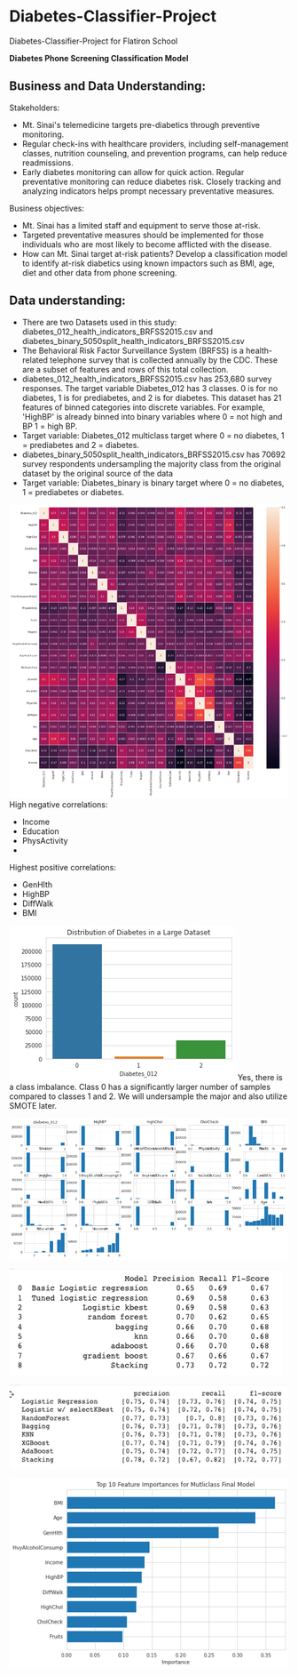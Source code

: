 # Diabetes-Classifier-Project
Diabetes-Classifier-Project for Flatiron School


**Diabetes Phone Screening Classification Model**

## Business and Data Understanding:

Stakeholders: 
- Mt. Sinai's telemedicine targets pre-diabetics through preventive monitoring.
- Regular check-ins with healthcare providers, including self-management classes, nutrition counseling, and prevention programs, can help reduce readmissions.
- Early diabetes monitoring can allow for quick action. Regular preventative monitoring can reduce diabetes risk. Closely tracking and analyzing indicators helps prompt necessary preventative measures.

Business objectives:
- Mt. Sinai has a limited staff and equipment to serve those at-risk.
- Targeted preventative measures should be implemented for those individuals who are most likely to become afflicted with the disease.
- How can Mt. Sinai target at-risk patients? Develop a classification model to identify at-risk diabetics using known impactors such as BMI, age, diet and other data from phone screening.

## Data understanding:
- There are two Datasets used in this study: diabetes_012_health_indicators_BRFSS2015.csv and diabetes_binary_5050split_health_indicators_BRFSS2015.csv
- The Behavioral Risk Factor Surveillance System (BRFSS) is a health-related telephone survey that is collected annually by the CDC. These are a subset of features and rows of this total collection.
- diabetes_012_health_indicators_BRFSS2015.csv has 253,680 survey responses. The target variable Diabetes_012 has 3 classes. 0 is for no diabetes, 1 is for prediabetes, and 2 is for diabetes. This dataset has 21 features of binned categories into discrete variables. For example, 'HighBP' is already binned into binary variables where 0 = not high and BP 1 = high BP.
- Target variable: Diabetes_012 multiclass target where 0 = no diabetes, 1 = prediabetes and 2 = diabetes.
- diabetes_binary_5050split_health_indicators_BRFSS2015.csv has 70692 survey respondents undersampling the majority class from the original dataset by the original source of the data
- Target variable: Diabetes_binary is binary target where 0 = no diabetes, 1 = prediabetes or diabetes.


![Correlation Matrix](imgs/correlation_matrix.png)
High negative correlations:
- Income
- Education
- PhysActivity
- 
Highest positive correlations:
- GenHlth
- HighBP
- DiffWalk
- BMI

![Target Distribution](imgs/diabetes_target_distribution.png)
Yes, there is a class imbalance. Class 0 has a significantly larger number of samples compared to classes 1 and 2. We will undersample the major and also utilize SMOTE later.

![Histogram All](imgs/histogram_all_features.png) 

![Multiclass Results](imgs/multiclass_results.png)

![Binary Results](imgs/binary_results.png)

![Feature Importances](imgs/feature_importances_final_model.png)
